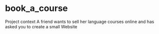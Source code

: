 # book_a_course
Project context A friend wants to sell her language courses online and has asked you to create a small Website
